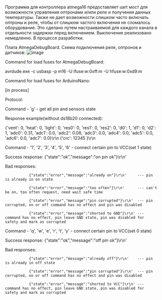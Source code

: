 Программа для контроллера atmega16 предоставляет uart мост для возможности управления
оптронами и/или реле и получения данных температуры. Также не дает возможности слишком часто 
включать оптроны и реле, чтобы от слишком частого включения не сломалось оборудование. Это сделано
путем настраиваемой для каждого канала в отдельности задержки перед включением. Выключение реализовано немедленно.
В процессе разработки. 

Плата AtmegaDebugBoard. Схема подключения реле, оптронов и датчиков:
![image](https://github.com/user-attachments/assets/4167a024-93a4-4a80-b9a8-e8c8163609b1)

Command for load fuses for AtmegaDebugBoard: 

avrdude.exe -c usbasp -p m16 -U lfuse:w:0xff:m -U hfuse:w:0xd9:m

Command for load fuses for ArduinoNano:

[in process]

Protocol:

Command  - 'g' - get all pin and sensors state

Response example(without ds18b20 connected): 

{'vent': 0, 'heat': 0, 'light': 0, 'res0': 0, 'res1': 0, 'res2': 0, 'd0': 1, 'd1': 0, 'd2': 1, 'adc0': 0.31, 'adc1': 0.0, 'adc2': 0.08, 'adc3': 0.0, 'adc4': 0.0, 'adc5': 0.0, 'adc6': 0.0, 'adc7': 0.0}\r\n
{'crc': 12345 }\r\n

Command - '1', '2', '3', '4', '5', '6' - connect certain pin to VCC(set 1 state)

Success response: {"state":"ok","message":"on pin ok"}\r\n'

Bad responses:

               {"state":"error","message":"already on"}\r\n'     --- pin is already in on state
               
               {"state":"error","message":"too often"}\r\n'      --- can't be on, too often request, need wait safe time 
               
               {"state":"error","message":"pin corrupted"}\r\n'  --- pin corrupted, on or off command has no effect and pin was disabled
               
               {"state":"error","message":"shorted to GND"}\r\n' --- command has no effect, pin leave GND state, pin was disabled for safety and mark as corrupted
               

Command - 'q', 'w', 'e', 'r', 't', 'y' - connect certain pin to VCC(set 0 state)

Success response: {"state":"ok","message":"off pin ok"}\r\n'

Bad responses:     

               {"state":"error","message":"already off"}\r\n'    --- pin is already in off state
               
               {"state":"error","message":"pin corrupted"}\r\n'  --- pin corrupted, on or off command has no effect and pin was disabled
               
               {"state":"error","message":"shorted to VCC"}\r\n' --- command has no effect, pin leave GND state, pin was disabled for safety and mark as corrupted
